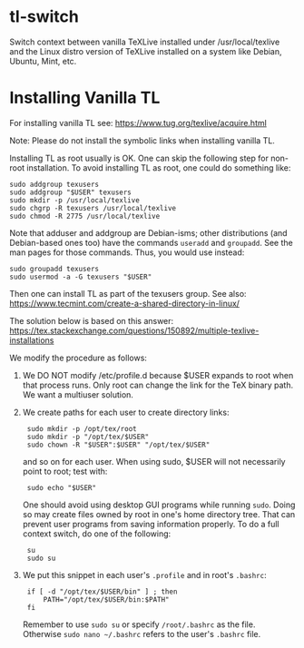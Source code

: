 # tl-switch
Switch context between vanilla TeXLive installed under /usr/local/texlive and the Linux distro version of TeXLive installed on a system like Debian, Ubuntu, Mint, etc.

# Installing Vanilla TL
For installing vanilla TL see: https://www.tug.org/texlive/acquire.html

Note: Please do not install the symbolic links when installing vanilla TL.

Installing TL as root usually is OK. One can skip the following step for non-root installation. To avoid installing TL as root, one could do something like:

    sudo addgroup texusers
    sudo addgroup "$USER" texusers
    sudo mkdir -p /usr/local/texlive
    sudo chgrp -R texusers /usr/local/texlive
    sudo chmod -R 2775 /usr/local/texlive

Note that adduser and addgroup are Debian-isms; other distributions (and Debian-based ones too) have the commands `useradd` and `groupadd`. See the man pages for those commands. Thus, you would use instead:

    sudo groupadd texusers
    sudo usermod -a -G texusers "$USER"

Then one can install TL as part of the texusers group.
See also: https://www.tecmint.com/create-a-shared-directory-in-linux/

The solution below is based on this answer:
https://tex.stackexchange.com/questions/150892/multiple-texlive-installations

We modify the procedure as follows:
1. We DO NOT modify /etc/profile.d because \$USER expands to root when that process runs. Only root can change the link for the TeX binary path. We want a multiuser solution.

2. We create paths for each user to create directory links:

        sudo mkdir -p /opt/tex/root
        sudo mkdir -p "/opt/tex/$USER"
        sudo chown -R "$USER":$USER" "/opt/tex/$USER"
        
    and so on for each user. When using sudo, $USER will not necessarily point to root; test with:

        sudo echo "$USER"
        
   One should avoid using desktop GUI programs while running `sudo`. Doing so may create files owned by root in one's home directory tree. That can prevent user programs from saving information properly. To do a full context switch, do one of the following:

        su
        sudo su

3. We put this snippet in each user's `.profile` and in root's `.bashrc`:

        if [ -d "/opt/tex/$USER/bin" ] ; then
            PATH="/opt/tex/$USER/bin:$PATH"
        fi
        
   Remember to use `sudo su` or specify `/root/.bashrc` as the file. Otherwise `sudo nano ~/.bashrc` refers to the user's `.bashrc` file.
